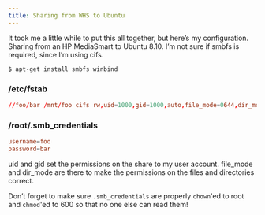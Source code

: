```yaml
---
title: Sharing from WHS to Ubuntu
---
```

It took me a little while to put this all together, but here’s my configuration. Sharing from an HP MediaSmart to Ubuntu 8.10. I’m not sure if smbfs is required, since I’m using cifs.

```console
$ apt-get install smbfs winbind
```

### /etc/fstab

```conf
//foo/bar /mnt/foo cifs rw,uid=1000,gid=1000,auto,file_mode=0644,dir_mode=0755,credentials=/root/.smb_credentials 0 0
```

### /root/.smb_credentials

```conf
username=foo
password=bar
```

uid and gid set the permissions on the share to my user account. file_mode and dir_mode are there to make the permissions on the files and directories correct.

Don’t forget to make sure `.smb_credentials` are properly `chown`'ed to root and `chmod`'ed to 600 so that no one else can read them!
